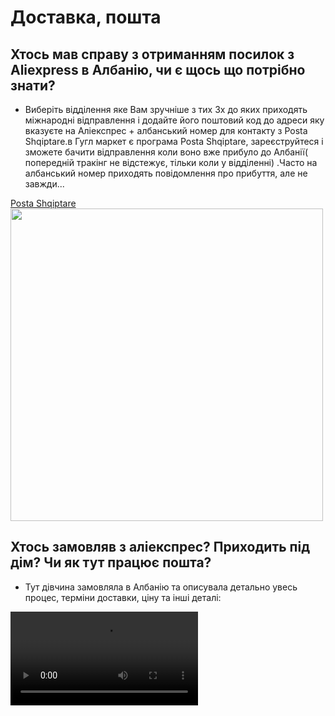 # Доставка, пошта

## Хтось мав справу з отриманням посилок з Aliexpress в Албанію, чи є щось що потрібно знати?
- Виберіть відділення яке Вам зручніше з тих 3х до яких приходять міжнародні відправлення і додайте
  його поштовий код до адреси яку вказуєте на Аліекспрес + албанський номер для контакту з Posta
  Shqiptare.в Гугл маркет є програма Posta Shqiptare, зареєструйтеся і зможете бачити відправлення коли
  воно вже прибуло до Албанії( попередній тракінг не відстежує, тільки коли у відділенні) .Часто на
  албанський номер приходять повідомлення про прибуття, але не завжди...

<a href="https://play.google.com/store/apps/details?id=com.heliussystems.eposta">Posta Shqiptare</a>
<img src="posta_shqiptare.png" width="500"/>

## Хтось замовляв з аліекспрес? Приходить під дім? Чи як тут працює пошта?

- Тут дівчина замовляла в Албанію та описувала детально увесь процес, терміни доставки, ціну та інші
  деталі:

<video src="https://www.youtube.com/watch?v=JXYZG2PROdY"/>

## Підкажіть, будь ласка, чи працює тут міжнародна пошта і наскільки можна довіряти їй. Може був в кого досвід? Зокрема цікавить Албанія - Румунія.

- DHL, TNT, 2020 рік, доволі посередньо..., Албанія-Україна, TNT був значно дешевше.
- UPS, був дорожче ніж DHL... але може щось змінилось...тож варто відвідати їхні офіси/сайти/спитати
  по телефону.
- Dhl, tnt норм, у жовтні відправлялм доки, але через укр посередника. В четвер була в офісі дчл, можна курєром в Україну напряму але не всі міста звісно.

## Якщо у когось є досвід відправки поштою з України, будь ласка, поділіться як це тут робиться, якщо адрес нема) На відділення пошти Албанії?

- Вказуєте будь який. Я вказувала адресу ресторану з гугл мапс. Все одно вам подзвонять і треба буде
  йти забирати самостійно. Навіть якщо ви вкажете правильну адресу, вам все одно доведеться йти на
  пошту, щоб забрати посилку, головне записати номер телефону.

## Кто-то заказывал в Ali Express что-то в Тирану? Какую почту вы указываете и нормально ли доходят посылки?
- Я писала zyra postare 32-1015. Потому что это отделение мне ближе всего. Туда и пришло.
  
Шло с месяц.

А когда пробовала на Джуме - так и не нашла свою посылку.

## Як замовляти онлайн доставку техніки з інтернет магазинів? Чула що з адресами тут трабли.

- В коментарях до замовлення напишіть, який об‘єкт є поруч (кафе, школа, лікарня). Або просто скиньте
  геолокацію кур‘єру, коли подзвонить перед доставкою.
- Сначала в переписке магазин долго пытался понять где я нахожусь. Сошлись на том, что они
    отправят на почту около меня, но в день доставки курьер просто сказал "киньте гео-метку в whatsapp" и
    привёз под дом :)

## Підкажіть плз по замовленням з Аліекспресс - яка сума не оподатковується, а якщо оподатковується то який податок і як його платити? Також підкажіть на яку пошту треба замовляти у Тірані?

- Зайдіть на сайт Пошта Шкіптаре, то там вони дають точну інфу, здається до 25 євро якщо визначена
  сумма товару і 45 євро, якщо як Подарунок - нічого не сплачується, але точніше буде на <a href="https://www.postashqiptare.al/c/43/ceshtje-doganore">сайті</a>

## Хто висилав до Албанії посилки DHL? Як вказувати адресу?

- Телефон головне. Адресу по гугл мепс. Все одно кур'єр буде по вотсапп дзвонити куди принести.

## Хтось замовляв в Тирану/інше місто карту монобанка? Як місцева пошта доставляє її, враховуючи те що тут ніхто не орієнтується по номерам будинків/квартир?

- Я заказувала собі картку монобанку, її отримала моя сестра в Україні і передала перевізником у
  Тирану. Контакти тут десь були перевізника, звуть Богдан.
- тнт та дчл курьєр дзвонить у вотсап та просить локацію, так отримувала документи (картки моно в
  тому числі) з України декілька разів. Причому одного разу привіз не на адресу, а туди де я була на той
  момент.
- Тут все приходить на відділення пошти.
- Замовляла з аліексперс на адресу, прийшло в найближче відділення від дому.
- А ви вказували свою домашню адресу, чи адресу відділення пошти?
- Я вказала домашню, бо в мене є номер будинку😂 Але прийшло до віділення.
- Виходить, що якщо посилка приходить в будь-якому випадку не додому, а в відділення, то нема ніякого
  сенсу домашню адресу вказувати) вказуйте адресу поштового відділення, свій номер телефону та й
  все.
- Нам йшло з америки, вказали найближче відділення, прийшло на інше) треба не виключати й таку
  можливість).
- Заказывали, без проблем они отправляют укр почтой. Забрали на отделении.
- Ми з донькою замовляли карти з монобанку в Саранду та в Дурес. В обох випадках було однаково.
  Вказуєте свій телефон (албанський номер бо на укр. номер не дзвонять) місто та індекс почтового
  відділення. Йшло 2 неділі. Потім вам дзвонять з пошти ідете з паспортом та отримуєте на пошті. І так з
  любими відправленнями. Додому вони нічого не носять.

## А є в когось досвід доставки пакунків з України в Албанію? Десь 10 кг, туристичне спорядження(палатка), речі.

- Ось є <a href="https://t.me/+tNhe7YKG3P05MGM0">людина</a>, яка цим займається:

  Він їздить постійно і досить давно, в багатьох групах його згадують, але якихось жихливих історій
  пригадати не можу).

## Кто-то перевозил посылки из Украины в Албанию?

- Мы недавно пользовались его услугами то всё привёз без проблем: <a href="https://www.facebook.com/profile.php?id=100008739136613">https://www.facebook.com/profile.php?id=100008739136613</a>

<seealso>
  <category ref="delivery">
    <a href="https://play.google.com/store/apps/details?id=com.heliussystems.eposta">Пошта Албанії - додаток для Android</a>
    <a href="https://www.postashqiptare.al/c/43/ceshtje-doganore">Пошта Албанії - оподаткування посилок</a>
    <a href="https://t.me/+tNhe7YKG3P05MGM0">Перевізник #1</a>
    <a href="https://www.facebook.com/profile.php?id=100008739136613">Перевізник #2</a>
    </category>
</seealso>